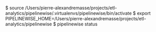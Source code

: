  $ source /Users/pierre-alexandremasse/projects/etl-analytics/pipelinewise/.virtualenvs/pipelinewise/bin/activate
 $ export PIPELINEWISE_HOME=/Users/pierre-alexandremasse/projects/etl-analytics/pipelinewise
 $ pipelinewise status
